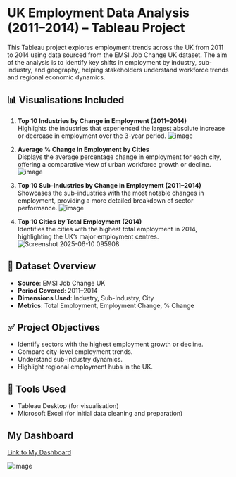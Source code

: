 # UK Employment Data Analysis (2011–2014) – Tableau Project

This Tableau project explores employment trends across the UK from 2011 to 2014 using data sourced from the EMSI Job Change UK dataset. The aim of the analysis is to identify key shifts in employment by industry, sub-industry, and geography, helping stakeholders understand workforce trends and regional economic dynamics.

## 📊 Visualisations Included

1. **Top 10 Industries by Change in Employment (2011–2014)**  
   Highlights the industries that experienced the largest absolute increase or decrease in employment over the 3-year period.
![image](https://github.com/user-attachments/assets/b3449e3d-d23d-4840-a55f-4151c526ced3)

2. **Average % Change in Employment by Cities**  
   Displays the average percentage change in employment for each city, offering a comparative view of urban workforce growth or decline.
![image](https://github.com/user-attachments/assets/66f7584c-0b12-4009-b1f5-7622d297f936)


3. **Top 10 Sub-Industries by Change in Employment (2011–2014)**  
   Showcases the sub-industries with the most notable changes in employment, providing a more detailed breakdown of sector performance.
![image](https://github.com/user-attachments/assets/23ad0c67-3028-4e33-86ad-fc64bafc0fcf)


4. **Top 10 Cities by Total Employment (2014)**  
   Identifies the cities with the highest total employment in 2014, highlighting the UK’s major employment centres.
![Screenshot 2025-06-10 095908](https://github.com/user-attachments/assets/001c4cd1-bc0e-454f-bb5e-a8f0b847f7ef)


## 📁 Dataset Overview

- **Source**: EMSI Job Change UK
- **Period Covered**: 2011–2014
- **Dimensions Used**: Industry, Sub-Industry, City
- **Metrics**: Total Employment, Employment Change, % Change

## ✅ Project Objectives

- Identify sectors with the highest employment growth or decline.
- Compare city-level employment trends.
- Understand sub-industry dynamics.
- Highlight regional employment hubs in the UK.

## 📌 Tools Used

- Tableau Desktop (for visualisation)
- Microsoft Excel (for initial data cleaning and preparation)

## My Dashboard
[Link to My Dashboard](https://public.tableau.com/app/profile/yusuf1911/viz/UKEmploymentDashboard_17416906959140/Dashboard1)

![image](https://github.com/user-attachments/assets/13101af9-a8cd-43cb-898a-d1d899a21ed2)

